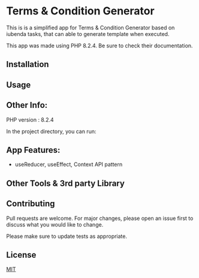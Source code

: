 # Terms & Condition Generator

This is is a simplified app for Terms & Condition Generator based on iubenda tasks, that can able to generate template when executed.

This app was made using PHP 8.2.4. Be sure to check their documentation.

## Installation

## Usage

## Other Info:

PHP version : 8.2.4

In the project directory, you can run:

## App Features:

-   useReducer, useEffect, Context API pattern

## Other Tools & 3rd party Library

## Contributing

Pull requests are welcome. For major changes, please open an issue first
to discuss what you would like to change.

Please make sure to update tests as appropriate.

## License

[MIT](https://choosealicense.com/licenses/mit/)
